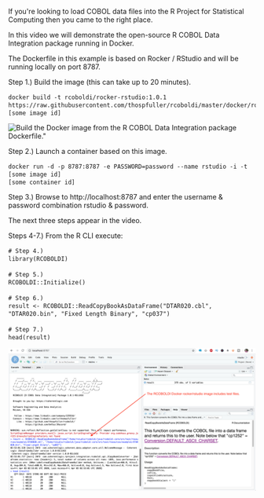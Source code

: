 If you're looking to load COBOL data files into the R Project for Statistical Computing then you came to the right place.

In this video we will demonstrate the open-source R COBOL Data Integration package running in Docker.

The Dockerfile in this example is based on Rocker / RStudio and will be running locally on port 8787.

Step 1.) Build the image (this can take up to 20 minutes).

```
docker build -t rcoboldi/rocker-rstudio:1.0.1 https://raw.githubusercontent.com/thospfuller/rcoboldi/master/docker/rocker/rstudio/Dockerfile
[some image id]
```

![Build the Docker image from the R COBOL Data Integration package Dockerfile."](https://github.com/thospfuller/rcoboldi/tree/master/images/RCOBOLDI_StepOneBuildDockerImage.png "Build the Docker image from the R COBOL Data Integration package Dockerfile.")

Step 2.) Launch a container based on this image.

```
docker run -d -p 8787:8787 -e PASSWORD=password --name rstudio -i -t [some image id]
[some container id]
```

Step 3.) Browse to http://localhost:8787 and enter the username & password combination rstudio & password.

The next three steps appear in the video.

Steps 4-7.) From the R CLI execute:
```
# Step 4.)
library(RCOBOLDI)

# Step 5.)
RCOBOLDI::Initialize()

# Step 6.)
result <- RCOBOLDI::ReadCopyBookAsDataFrame("DTAR020.cbl", "DTAR020.bin", "Fixed Length Binary", "cp037")

# Step 7.)
head(result)
```

![An example of the R COBOL Data Integration Package loading a file with the inputFileStructure set to "Fixed Length Binary" and the font set to "cp037". This should work out-of-the-box with a container built from the rcoboldi:rocker-rstudio image."](images/RCOBOLDI-RockerRStudio.png "An example of the R COBOL Data Integration Package loading a file with the inputFileStructure set to 'Fixed Length Binary' and the font set to 'cp037'. This should work out-of-the-box with a container built from the rcoboldi:rocker-rstudio image.")
